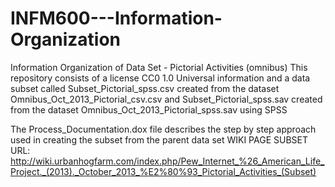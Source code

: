 # INFM600---Information-Organization
Information Organization of Data Set - Pictorial Activities (omnibus)
This repository consists of a license CC0 1.0 Universal information and a data subset called Subset_Pictorial_spss.csv created from the dataset Omnibus_Oct_2013_Pictorial_csv.csv and Subset_Pictorial_spss.sav created from the dataset Omnibus_Oct_2013_Pictorial_spss.sav using SPSS

The Process_Documentation.dox file describes the step by step approach used in creating the subset from the parent data set
WIKI PAGE SUBSET URL: http://wiki.urbanhogfarm.com/index.php/Pew_Internet_%26_American_Life_Project._(2013)._October_2013_%E2%80%93_Pictorial_Activities_(Subset)

